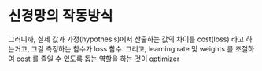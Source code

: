 # 신경망의 작동방식
그러니까, 실제 값과 가정(hypothesis)에서 산출하는 값의 차이를 cost(loss) 라고 하는거고, 그걸 측정하는 함수가 loss 함수.
그리고, learning rate 및 weights 를 조절하여 cost 를 줄일 수 있도록 돕는 역할을 하는 것이 optimizer 
